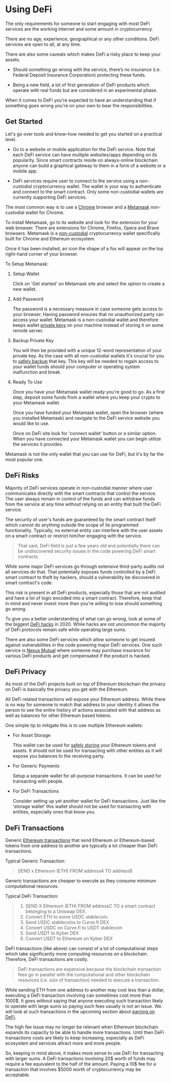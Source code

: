 # Using DeFi

The only requirements for someone to start engaging with most DeFi services are the working internet and some amount in cryptocurrency. 

There are no age, experience, geographical or any other conditions. DeFi services are open to all, at any time.

There are also some caveats which makes DeFi a risky place to keep your assets. 

- Should something go wrong with the service, there’s no insurance (i.e. Federal Deposit Insurance Corporation) protecting these funds.

- Being a new field, a lot of first generation of DeFi products which operate with real funds but are considered in an experimental phase.

When it comes to DeFi you're expected to have an understanding that if something goes wrong you're on your own to bear the responsibilities.

## Get Started

Let's go over tools and know-how needed to get you started on a practical level.

- Go to a website or mobile application for the DeFi service. Note that each DeFi service can have multiple websites/apps depending on its popularity. Since smart contracts reside on always-online blockchain anyone can build a graphical gateway to them in a form of a website or a mobile app.

- DeFi services require user to connect to the service using a non-custodial cryptocurrency wallet. The wallet is your way to authenticate and connect to the smart contract. Only some non-custodial wallets are currently supporting DeFi services. 

The most common way is to use a [Chrome](https://www.google.com/chrome/) browser and a [Metamask](https://metamask.io) non-custodial wallet for Chrome. 

To install Metamask, go to its website and look for the extension for your web browser. There are extensions for Chrome, Firefox, Opera and Brave browsers. Metamask is a [non-custodial](/guides/fundamentals/2-wallets-basics.md) cryptocurrency wallet specifically built for Chrome and Ethereum ecosystem.

Once it has been installed, an icon the shape of a fox will appear on the top right-hand corner of your browser.

To Setup Metamask:

1. Setup Wallet
   
   Click on 'Get started' on Metamask site and select the option to create a new wallet.

2. Add Password
   
   The password is a necessary measure in case someone gets access to your browser. Having password ensures that no unauthorized party can access your wallet. Metamask is a non-custodial wallet and therefore keeps wallet [private keys](/guides/fundamentals/3-private-keys-basics.md) on your machine instead of storing it on some remote server.

3. Backup Private Key

   You will then be provided with a unique 12-word representation of your private key. As the case with all non-custodial wallets it's crucial for you to [safely backup](/guides/fundamentals/4-safe-storage-basics.md) that key. This key will be needed to regain access to your wallet funds should your computer or operating system malfunction and break.

4. Ready To Use

    Once you have your Metamask wallet ready you're good to go. As a first step, deposit some funds from a wallet where you keep your crypto to your Metamask wallet. 
    
    Once you have funded your Metamask wallet, open the browser (where you installed Metamask) and navigate to the DeFi service website you would like to use. 
    
    Once on DeFi site look for 'connect wallet' button or a similar option. When you have connected your Metamask wallet you can begin utilize the services it provides.

Metamask is not the only wallet that you can use for DeFi, but it's by far the most popular one.

## DeFi Risks

Majority of DeFi services operate in non-custodial manner where user communicates directly with the smart contracts that control the service. The user always remain in control of the funds and can withdraw funds from the service at any time without relying on an entity that built the DeFi service.

The security of user's funds are guaranteed by the smart contract itself which cannot do anything outside the scope of its programmed functionality. Typically, no external entity can interfere with the user assets on a smart contract or restrict him/her engaging with the service.

> That said, DeFi field is just a few years old and potentially there can be undiscovered security issues in the code powering DeFi smart contracts. 

While some major DeFi services go through extensive third-party audits not all services do that. That potentially exposes funds controlled by a DeFi smart contract to theft by hackers, should a vulnerability be discovered in smart contract's code.

This risk is present in all DeFi products, especially those that are not audited and have a lot of logic encoded into a smart contract. Therefore, keep that in mind and never invest more than you're willing to lose should something go wrong.

To give you a better understanding of what can go wrong, look at some of the biggest [DeFi hacks](https://defirate.com/hacks/) in 2020. While hacks are not uncommon the majority of DeFi protocols remain safe while operating large sums. 

There are also some DeFi services which allow someone to get insured against vulnerabilities in the code powering major DeFi services. One such service is [Nexus Mutual](https://nexusmutual.io) where someone may purchase insurance for various DeFi products and get compensated if the product is hacked.

## DeFi Privacy

As most of the DeFi projects built on top of Ethereum blockchain the privacy on DeFi is basically the privacy you get with the Ethereum. 

All DeFi related transactions will expose your Ethereum address. While there is no way for someone to match that address to your identity it allows the person to see the entire history of actions associated with that address as well as balances for other Ethereum based tokens.

One simple tip to mitigate this is to use multiple Ethereum wallets: 

- For Asset Storage

    This wallet can be used for [safely storing](/guides/fundamentals/4-safe-storage-basics.md) your Ethereum tokens and assets. It should not be used for transacting with other entities as it will expose you balances to the receiving party.
     
- For Generic Payments

    Setup a separate wallet for all-purpose transactions. It can be used for transacting with people.
    
- For DeFi Transactions

    Consider setting up yet another wallet for DeFi transactions. Just like the 'storage wallet' this wallet should not be used for transacting with entities, especially ones that know you.

## DeFi Transactions

Generic [Ethereum transactions](/guides/fundamentals/8-transactions-basics.md) that send Ethereum or Ethereum-based tokens from one address to another are typically a lot cheaper than DeFi transactions.

Typical Generic Transaction:

> SEND x Ethereum (ETH) FROM addressA TO addressB

Generic transactions are cheaper to execute as they consume minimum computational resources.
    
Typical DeFi Transaction:

> 1. SEND X Ethereum (ETH) FROM addressC TO a smart contract belonging to a Uniswap DEX.
> 2. Convert ETH to some USDC stablecoin.
> 3. Send USDC stablecoins to Curve.fi DEX
> 4. Convert USDC on Curve.fi to USDT stablecoin
> 5. Send USDT to Kyber DEX
> 6. Convert USDT to Ethereum on Kyber DEX

DeFi transactions (like above) can consist of a lot of computational steps which take significantly more computing resources on a blockchain. Therefore, DeFi transactions are costly.

> DeFi transactions are expensive because the blockchain transaction fees go in parallel with the computational and other blockchain resources (i.e. size of transaction) needed to execute a transaction.

While sending ETH from one address to another may cost less than a dollar, executing a DeFi transaction involving can sometimes cost more than 1000$. It goes without saying that anyone executing such transaction likely to operate with large sums so paying such fees usually is not an issue. We will look at such transactions in the upcoming section about [earning on DeFi](/guides/defi/4-making-money-defi.md).

The high fee issue may no longer be relevant when Ethereum blockchain expands its capacity to be able to handle more transactions. Until then DeFi transactions costs are likely to keep increasing, especially as DeFi ecosystem and services attract more and more people.

So, keeping in mind above, it makes more sense to use DeFi for transacting with larger sums. A DeFi transactions involving 20$ worth of funds may require a fee equivalent to the half of the amount. Paying a 10$ fee for a transaction that involves $5000 worth of cryptocurrency may be acceptable.
